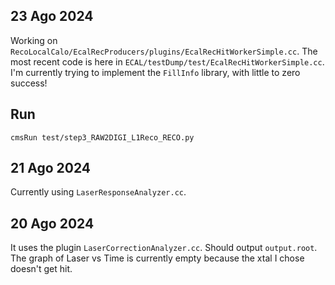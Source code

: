 ## 23 Ago 2024

Working on `RecoLocalCalo/EcalRecProducers/plugins/EcalRecHitWorkerSimple.cc`. The most recent code is here in `ECAL/testDump/test/EcalRecHitWorkerSimple.cc`. I'm currently trying to implement the `FillInfo` library, with little to zero success!

## Run
```
cmsRun test/step3_RAW2DIGI_L1Reco_RECO.py
```
## 21 Ago 2024
Currently using `LaserResponseAnalyzer.cc`.

## 20 Ago 2024
It uses the plugin `LaserCorrectionAnalyzer.cc`. Should output `output.root`. The graph of Laser vs Time is currently empty because the xtal I chose doesn't get hit. 

